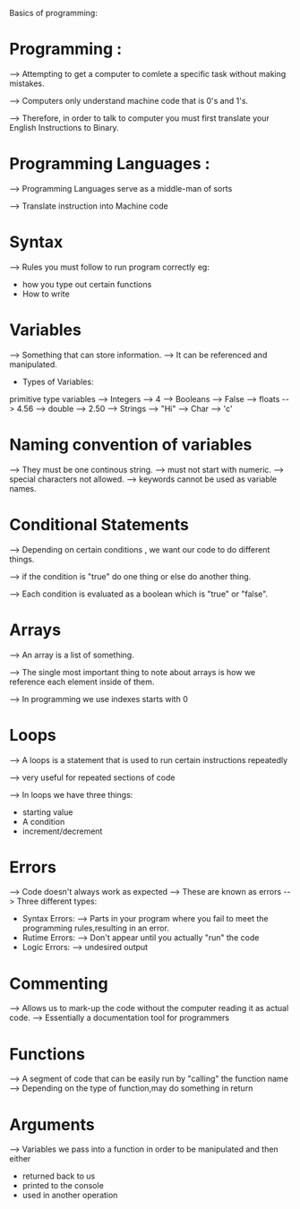 Basics of programming:

# Programming :

--> Attempting to get a computer to comlete a specific task without making mistakes.

--> Computers only understand machine code that is 0's and 1's.

--> Therefore, in order to talk to computer you must first translate your English Instructions to Binary.

# Programming Languages :

--> Programming Languages serve as a middle-man of sorts

--> Translate instruction into Machine code

# Syntax

--> Rules you must follow to run program correctly
eg:

- how you type out certain functions
- How to write

# Variables

--> Something that can store information.
--> It can be referenced and manipulated.

- Types of Variables:

primitive type variables
--> Integers --> 4
--> Booleans --> False
--> floats --> 4.56
--> double --> 2.50
--> Strings --> "Hi"
--> Char --> 'c'

# Naming convention of variables

--> They must be one continous string.
--> must not start with numeric.
--> special characters not allowed.
--> keywords cannot be used as variable names.

# Conditional Statements

--> Depending on certain conditions , we want our code to do different things.

--> if the condition is "true" do one thing or else do another thing.

--> Each condition is evaluated as a boolean which is "true" or "false".

# Arrays

--> An array is a list of something.

--> The single most important thing to note about arrays is how we reference each element inside of them.

--> In programming we use indexes starts with 0

# Loops

--> A loops is a statement that is used to run certain instructions repeatedly

--> very useful for repeated sections of code

--> In loops we have three things:

- starting value
- A condition
- increment/decrement

# Errors

--> Code doesn't always work as expected
--> These are known as errors
--> Three different types:

- Syntax Errors:
  --> Parts in your program where you fail to meet the programming rules,resulting in an error.
- Rutime Errors:
  --> Don't appear until you actually "run" the code
- Logic Errors:
  --> undesired output

# Commenting

--> Allows us to mark-up the code without the computer reading it as actual code.
--> Essentially a documentation tool for programmers

# Functions

--> A segment of code that can be easily run by "calling" the function name
--> Depending on the type of function,may do something in return

# Arguments

--> Variables we pass into a function in order to be manipulated and then either

- returned back to us
- printed to the console
- used in another operation
